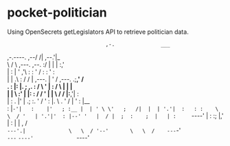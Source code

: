 # pocket-politician

Using OpenSecrets getLegislators API to retrieve politician data.

                                    ,-.               ___     
,-.----.                        ,--/ /|             ,--.'|_   
\    /  \    ,---.            ,--. :/ |             |  | :,'  
|   :    |  '   ,'\           :  : ' /              :  : ' :  
|   | .\ : /   /   |   ,---.  |  '  /      ,---.  .;__,'  /   
.   : |: |.   ; ,. :  /     \ '  |  :     /     \ |  |   |    
|   |  \ :'   | |: : /    / ' |  |   \   /    /  |:__,'| :    
|   : .  |'   | .; :.    ' /  '  : |. \ .    ' / |  '  : |__  
:     |`-'|   :    |'   ; :__ |  | ' \ \'   ;   /|  |  | '.'| 
:   : :    \   \  / '   | '.'|'  : |--' '   |  / |  ;  :    ; 
|   | :     `----'  |   :    :;  |,'    |   :    |  |  ,   /  
`---'.|              \   \  / '--'       \   \  /    ---`-'   
  `---`               `----'              `----'              
                                                              

